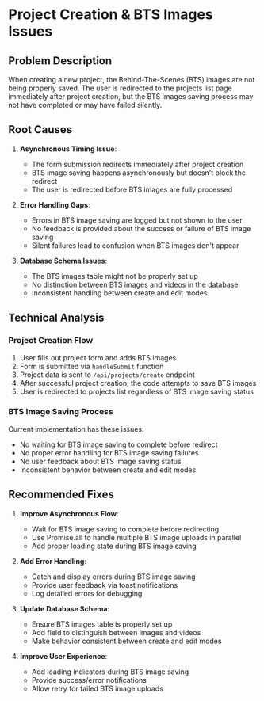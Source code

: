 # Project Creation & BTS Images Issues

## Problem Description

When creating a new project, the Behind-The-Scenes (BTS) images are not being properly saved. The user is redirected to the projects list page immediately after project creation, but the BTS images saving process may not have completed or may have failed silently.

## Root Causes

1. **Asynchronous Timing Issue**: 
   - The form submission redirects immediately after project creation
   - BTS image saving happens asynchronously but doesn't block the redirect
   - The user is redirected before BTS images are fully processed

2. **Error Handling Gaps**:
   - Errors in BTS image saving are logged but not shown to the user
   - No feedback is provided about the success or failure of BTS image saving
   - Silent failures lead to confusion when BTS images don't appear

3. **Database Schema Issues**:
   - The BTS images table might not be properly set up
   - No distinction between BTS images and videos in the database
   - Inconsistent handling between create and edit modes

## Technical Analysis

### Project Creation Flow

1. User fills out project form and adds BTS images
2. Form is submitted via `handleSubmit` function
3. Project data is sent to `/api/projects/create` endpoint
4. After successful project creation, the code attempts to save BTS images
5. User is redirected to projects list regardless of BTS image saving status

### BTS Image Saving Process

Current implementation has these issues:
- No waiting for BTS image saving to complete before redirect
- No proper error handling for BTS image saving failures
- No user feedback about BTS image saving status
- Inconsistent behavior between create and edit modes

## Recommended Fixes

1. **Improve Asynchronous Flow**:
   - Wait for BTS image saving to complete before redirecting
   - Use Promise.all to handle multiple BTS image uploads in parallel
   - Add proper loading state during BTS image saving

2. **Add Error Handling**:
   - Catch and display errors during BTS image saving
   - Provide user feedback via toast notifications
   - Log detailed errors for debugging

3. **Update Database Schema**:
   - Ensure BTS images table is properly set up
   - Add field to distinguish between images and videos
   - Make behavior consistent between create and edit modes

4. **Improve User Experience**:
   - Add loading indicators during BTS image saving
   - Provide success/error notifications
   - Allow retry for failed BTS image uploads
